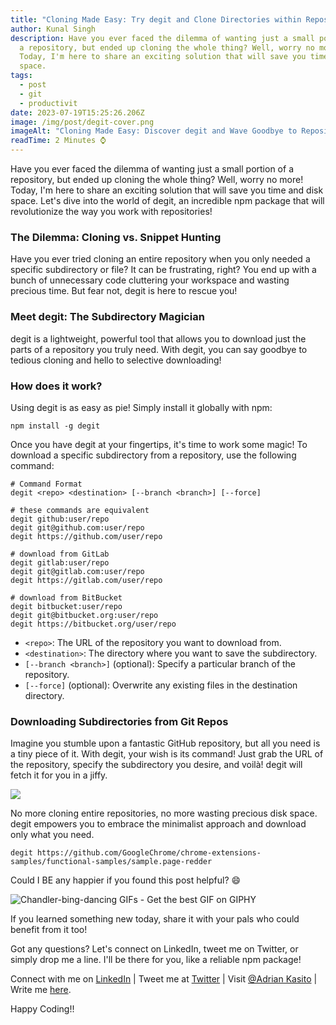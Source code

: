 ```yaml
---
title: "Cloning Made Easy: Try degit and Clone Directories within Repos."
author: Kunal Singh
description: Have you ever faced the dilemma of wanting just a small portion of
  a repository, but ended up cloning the whole thing? Well, worry no more!
  Today, I'm here to share an exciting solution that will save you time and disk
  space.
tags:
  - post
  - git
  - productivit
date: 2023-07-19T15:25:26.206Z
image: /img/post/degit-cover.png
imageAlt: "Cloning Made Easy: Discover degit and Wave Goodbye to Repository Headaches!"
readTime: 2 Minutes ⌚
---
```

Have you ever faced the dilemma of wanting just a small portion of a repository, but ended up cloning the whole thing? Well, worry no more! Today, I'm here to share an exciting solution that will save you time and disk space. Let's dive into the world of degit, an incredible npm package that will revolutionize the way you work with repositories!

### The Dilemma: Cloning vs. Snippet Hunting

Have you ever tried cloning an entire repository when you only needed a specific subdirectory or file? It can be frustrating, right? You end up with a bunch of unnecessary code cluttering your workspace and wasting precious time. But fear not, degit is here to rescue you!

### Meet degit: The Subdirectory Magician

degit is a lightweight, powerful tool that allows you to download just the parts of a repository you truly need. With degit, you can say goodbye to tedious cloning and hello to selective downloading!

### How does it work?

Using degit is as easy as pie! Simply install it globally with npm:

```shell
npm install -g degit
```

Once you have degit at your fingertips, it's time to work some magic! To download a specific subdirectory from a repository, use the following command:

```shell
# Command Format
degit <repo> <destination> [--branch <branch>] [--force]

# these commands are equivalent
degit github:user/repo
degit git@github.com:user/repo
degit https://github.com/user/repo

# download from GitLab
degit gitlab:user/repo
degit git@gitlab.com:user/repo
degit https://gitlab.com/user/repo

# download from BitBucket
degit bitbucket:user/repo
degit git@bitbucket.org:user/repo
degit https://bitbucket.org/user/repo
```

* `<repo>`: The URL of the repository you want to download from.
* `<destination>`: The directory where you want to save the subdirectory.
* `[--branch <branch>]` (optional): Specify a particular branch of the repository.
* `[--force]` (optional): Overwrite any existing files in the destination directory.

### Downloading Subdirectories from Git Repos

Imagine you stumble upon a fantastic GitHub repository, but all you need is a tiny piece of it. With degit, your wish is its command! Just grab the URL of the repository, specify the subdirectory you desire, and voilà! degit will fetch it for you in a jiffy.

![](/img/post/degit-subdirectory-example.png)

No more cloning entire repositories, no more wasting precious disk space. degit empowers you to embrace the minimalist approach and download only what you need.

```shell
degit https://github.com/GoogleChrome/chrome-extensions-samples/functional-samples/sample.page-redder
```



Could I BE any happier if you found this post helpful? 😄

![Chandler-bing-dancing GIFs - Get the best GIF on GIPHY](https://media1.giphy.com/media/v1.Y2lkPTc5MGI3NjExa3Q3Ynh2dnU2M2NzdXhzc2Z5endicnFjeGc2OGlzeDl4czBrZjcxMCZlcD12MV9naWZzX3NlYXJjaCZjdD1n/fA81FF4mdE6lgeoJwb/giphy.gif)





 If you learned something new today, share it with your pals who could benefit from it too! 

Got any questions? Let's connect on LinkedIn, tweet me on Twitter, or simply drop me a line. I'll be there for you, like a reliable npm package! 

Connect with me on <a href="//linkedin.com/in/Adrian Kasito" target="_blank">LinkedIn</a> | Tweet me at <a href="//twitter.com/Adrian Kasito" target="_blank">Twitter</a> | Visit <a href="/" target="_blank">@Adrian Kasito</a> | Write me <a href="/#contact" target="_blank">here</a>.

Happy Coding!!